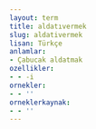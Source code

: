```yaml
---
layout: term
title: aldatıvermek
slug: aldativermek
lisan: Türkçe
anlamlar:
- Çabucak aldatmak
ozellikler:
- - -i
ornekler:
- - ''
orneklerkaynak:
- - ''
---
```

